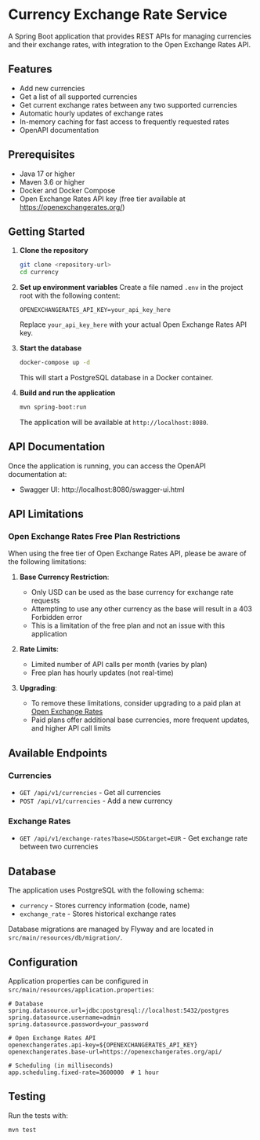 # Currency Exchange Rate Service

A Spring Boot application that provides REST APIs for managing currencies and their exchange rates, with integration to the Open Exchange Rates API.

## Features

- Add new currencies
- Get a list of all supported currencies
- Get current exchange rates between any two supported currencies
- Automatic hourly updates of exchange rates
- In-memory caching for fast access to frequently requested rates
- OpenAPI documentation

## Prerequisites

- Java 17 or higher
- Maven 3.6 or higher
- Docker and Docker Compose
- Open Exchange Rates API key (free tier available at https://openexchangerates.org/)

## Getting Started

1. **Clone the repository**
   ```bash
   git clone <repository-url>
   cd currency
   ```

2. **Set up environment variables**
   Create a file named `.env` in the project root with the following content:
   ```
   OPENEXCHANGERATES_API_KEY=your_api_key_here
   ```
   Replace `your_api_key_here` with your actual Open Exchange Rates API key.

3. **Start the database**
   ```bash
   docker-compose up -d
   ```
   This will start a PostgreSQL database in a Docker container.

4. **Build and run the application**
   ```bash
   mvn spring-boot:run
   ```
   The application will be available at `http://localhost:8080`.

## API Documentation

Once the application is running, you can access the OpenAPI documentation at:

- Swagger UI: http://localhost:8080/swagger-ui.html

## API Limitations

### Open Exchange Rates Free Plan Restrictions

When using the free tier of Open Exchange Rates API, please be aware of the following limitations:

1. **Base Currency Restriction**:
   - Only USD can be used as the base currency for exchange rate requests
   - Attempting to use any other currency as the base will result in a 403 Forbidden error
   - This is a limitation of the free plan and not an issue with this application

2. **Rate Limits**:
   - Limited number of API calls per month (varies by plan)
   - Free plan has hourly updates (not real-time)

3. **Upgrading**:
   - To remove these limitations, consider upgrading to a paid plan at [Open Exchange Rates](https://openexchangerates.org/signup)
   - Paid plans offer additional base currencies, more frequent updates, and higher API call limits


## Available Endpoints

### Currencies
- `GET /api/v1/currencies` - Get all currencies
- `POST /api/v1/currencies` - Add a new currency

### Exchange Rates
- `GET /api/v1/exchange-rates?base=USD&target=EUR` - Get exchange rate between two currencies

## Database

The application uses PostgreSQL with the following schema:
- `currency` - Stores currency information (code, name)
- `exchange_rate` - Stores historical exchange rates

Database migrations are managed by Flyway and are located in `src/main/resources/db/migration/`.

## Configuration

Application properties can be configured in `src/main/resources/application.properties`:

```properties
# Database
spring.datasource.url=jdbc:postgresql://localhost:5432/postgres
spring.datasource.username=admin
spring.datasource.password=your_password

# Open Exchange Rates API
openexchangerates.api-key=${OPENEXCHANGERATES_API_KEY}
openexchangerates.base-url=https://openexchangerates.org/api/

# Scheduling (in milliseconds)
app.scheduling.fixed-rate=3600000  # 1 hour
```

## Testing

Run the tests with:
```bash
mvn test
```
